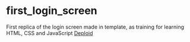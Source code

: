 # first_login_screen
First replica of the login screen made in template, as training for learning HTML, CSS and JavaScript
 <a href="https://carloseduardovdeoliveira.github.io/first_login_screen/">Deploid</a>
